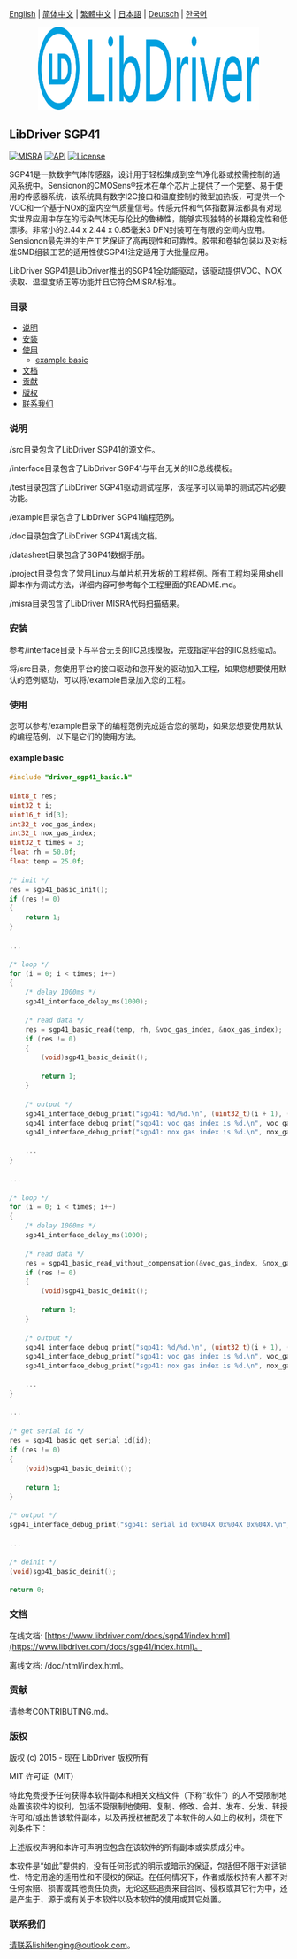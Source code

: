 [English](/README.md) | [ 简体中文](/README_zh-Hans.md) | [繁體中文](/README_zh-Hant.md) | [日本語](/README_ja.md) | [Deutsch](/README_de.md) | [한국어](/README_ko.md)

<div align=center>
<img src="/doc/image/logo.svg" width="400" height="150"/>
</div>

## LibDriver SGP41

[![MISRA](https://img.shields.io/badge/misra-compliant-brightgreen.svg)](/misra/README.md) [![API](https://img.shields.io/badge/api-reference-blue.svg)](https://www.libdriver.com/docs/sgp41/index.html) [![License](https://img.shields.io/badge/license-MIT-brightgreen.svg)](/LICENSE)

SGP41是一款数字气体传感器，设计用于轻松集成到空气净化器或按需控制的通风系统中。Sensionon的CMOSens®技术在单个芯片上提供了一个完整、易于使用的传感器系统，该系统具有数字I2C接口和温度控制的微型加热板，可提供一个VOC和一个基于NOx的室内空气质量信号。传感元件和气体指数算法都具有对现实世界应用中存在的污染气体无与伦比的鲁棒性，能够实现独特的长期稳定性和低漂移。非常小的2.44 x 2.44 x 0.85毫米3 DFN封装可在有限的空间内应用。Sensionon最先进的生产工艺保证了高再现性和可靠性。胶带和卷轴包装以及对标准SMD组装工艺的适用性使SGP41注定适用于大批量应用。

LibDriver SGP41是LibDriver推出的SGP41全功能驱动，该驱动提供VOC、NOX读取、温湿度矫正等功能并且它符合MISRA标准。

### 目录

  - [说明](#说明)
  - [安装](#安装)
  - [使用](#使用)
    - [example basic](#example-basic)
  - [文档](#文档)
  - [贡献](#贡献)
  - [版权](#版权)
  - [联系我们](#联系我们)

### 说明

/src目录包含了LibDriver SGP41的源文件。

/interface目录包含了LibDriver SGP41与平台无关的IIC总线模板。

/test目录包含了LibDriver SGP41驱动测试程序，该程序可以简单的测试芯片必要功能。

/example目录包含了LibDriver SGP41编程范例。

/doc目录包含了LibDriver SGP41离线文档。

/datasheet目录包含了SGP41数据手册。

/project目录包含了常用Linux与单片机开发板的工程样例。所有工程均采用shell脚本作为调试方法，详细内容可参考每个工程里面的README.md。

/misra目录包含了LibDriver MISRA代码扫描结果。

### 安装

参考/interface目录下与平台无关的IIC总线模板，完成指定平台的IIC总线驱动。

将/src目录，您使用平台的接口驱动和您开发的驱动加入工程，如果您想要使用默认的范例驱动，可以将/example目录加入您的工程。

### 使用

您可以参考/example目录下的编程范例完成适合您的驱动，如果您想要使用默认的编程范例，以下是它们的使用方法。

#### example basic

```C
#include "driver_sgp41_basic.h"

uint8_t res;
uint32_t i;
uint16_t id[3];
int32_t voc_gas_index;
int32_t nox_gas_index;
uint32_t times = 3;
float rh = 50.0f;
float temp = 25.0f;

/* init */
res = sgp41_basic_init();
if (res != 0)
{
    return 1;
}

...
    
/* loop */
for (i = 0; i < times; i++)
{
    /* delay 1000ms */
    sgp41_interface_delay_ms(1000);

    /* read data */
    res = sgp41_basic_read(temp, rh, &voc_gas_index, &nox_gas_index);
    if (res != 0)
    {
        (void)sgp41_basic_deinit();

        return 1;
    }

    /* output */
    sgp41_interface_debug_print("sgp41: %d/%d.\n", (uint32_t)(i + 1), (uint32_t)times);
    sgp41_interface_debug_print("sgp41: voc gas index is %d.\n", voc_gas_index);
    sgp41_interface_debug_print("sgp41: nox gas index is %d.\n", nox_gas_index);
    
    ...
}

...

/* loop */
for (i = 0; i < times; i++)
{
    /* delay 1000ms */
    sgp41_interface_delay_ms(1000);

    /* read data */
    res = sgp41_basic_read_without_compensation(&voc_gas_index, &nox_gas_index);
    if (res != 0)
    {
        (void)sgp41_basic_deinit();

        return 1;
    }

    /* output */
    sgp41_interface_debug_print("sgp41: %d/%d.\n", (uint32_t)(i + 1), (uint32_t)times);
    sgp41_interface_debug_print("sgp41: voc gas index is %d.\n", voc_gas_index);
    sgp41_interface_debug_print("sgp41: nox gas index is %d.\n", nox_gas_index);
    
    ...
}

...
    
/* get serial id */
res = sgp41_basic_get_serial_id(id);
if (res != 0)
{
    (void)sgp41_basic_deinit();

    return 1;
}

/* output */
sgp41_interface_debug_print("sgp41: serial id 0x%04X 0x%04X 0x%04X.\n", (uint16_t)(id[0]), (uint16_t)(id[1]), (uint16_t)(id[2]));

...
    
/* deinit */
(void)sgp41_basic_deinit();

return 0;
```

### 文档

在线文档: [https://www.libdriver.com/docs/sgp41/index.html](https://www.libdriver.com/docs/sgp41/index.html)。

离线文档: /doc/html/index.html。

### 贡献

请参考CONTRIBUTING.md。

### 版权

版权 (c) 2015 - 现在 LibDriver 版权所有

MIT 许可证（MIT）

特此免费授予任何获得本软件副本和相关文档文件（下称“软件”）的人不受限制地处置该软件的权利，包括不受限制地使用、复制、修改、合并、发布、分发、转授许可和/或出售该软件副本，以及再授权被配发了本软件的人如上的权利，须在下列条件下：

上述版权声明和本许可声明应包含在该软件的所有副本或实质成分中。

本软件是“如此”提供的，没有任何形式的明示或暗示的保证，包括但不限于对适销性、特定用途的适用性和不侵权的保证。在任何情况下，作者或版权持有人都不对任何索赔、损害或其他责任负责，无论这些追责来自合同、侵权或其它行为中，还是产生于、源于或有关于本软件以及本软件的使用或其它处置。

### 联系我们

请联系lishifenging@outlook.com。